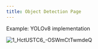 ```yaml
---
title: Object Detection Page 
---
```


Example: YOLOv8 implementation

![1_HctUSTC6_-OSWmCtTwmdeQ](https://github.com/user-attachments/assets/33f51c79-4182-433f-97ee-b8286003cb4a)
